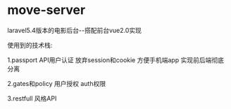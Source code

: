# move-server
laravel5.4版本的电影后台--搭配前台vue2.0实现

使用到的技术栈: 

1.passport API用户认证 放弃session和cookie  方便手机端app 实现前后端彻底分离

2.gates和policy 用户授权 auth权限

3.restfull 风格API 
